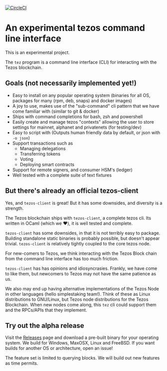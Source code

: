 [![CircleCI](https://circleci.com/gh/ecadlabs/tez.svg?style=svg)](https://circleci.com/gh/ecadlabs/tez)

# An experimental tezos command line interface

This is an experimental project.

The `tez` program is a command line interface (CLI) for interacting with the Tezos blockchain.

## Goals (not necessarily implemented yet!)

* Easy to install on any popular operating system (binaries for all OS, packages for many (rpm, deb, snaps) and docker images)
* A joy to use, makes use of the "sub-command" cli pattern that we have come familiar with (similar to git & docker)
* Ships with command completions for bash, zsh and powershell
* Easily create and manage tezos "contexts" allowing the user to store settings for mainnet, alphanet and privatenets (for testing/dev)
* Easy to script with (Outputs human friendly data by default, or json with `-o json`)
* Support transactions such as
  * Managing delegations
  * Transferring tokens
  * Voting
  * Deploying smart contracts
* Support for remote signers, and consumer HSM's (ledger)
* Well tested with a complete suite of text fixtures

## But there's already an official tezos-client

Yes, and `tezos-client` is great! But it has some downsides, and diversity is a strength.

The Tezos blockchain ships with `tezos-client`, a complete tezos cli. Its written in OCaml (which we ❤️), it is well tested and complete.

`tezos-client` has some downsides, in that it is not terribly easy to package. Building standalone static binaries is probably possible, but doesn't appear trivial. `tezos-client` is relatively tightly coupled to the core tezos node.

For new-comers to Tezos, we think interacting with the Tezos Block chain from the command line interface has too much friction.

`tezos-client` has has opinions and idiosyncrasies. Frankly, we have come to like them, but newcomers to Tezos may not have the same patience as us.

We also may end up having alternative implementations of the Tezos Node in other languages (hello simplestaking team!). Think of these as Linux distributions to GNU/Linux, but Tezos node distributions for the Tezos Blockchain. When new nodes come along, this `tez` cli could support them and the RPCs/APIs that they implement.

## Try out the alpha release

Visit the [Releases](https://github.com/ecadlabs/tez/releases) page and download a pre-built binary for your operating system. We build for Windows, MaxOSX, Linux and FreeBSD. If you want builds for another OS or architecture, open an issue!

The feature set is limited to querying blocks. We will build out new features as time permits.
